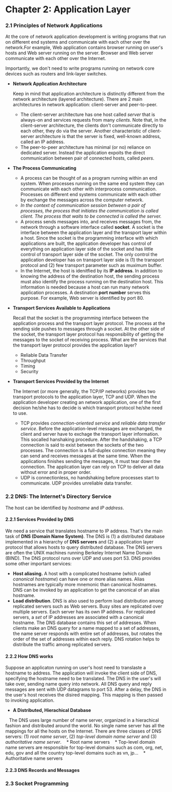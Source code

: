 # Chapter 2: Application Layer

### 2.1 Principles of Network Applications
At the core of network application development is writing programs that run on different end systems and communicate with each other over the network.For example, Web application contains browser running on user's hosts and Web server running on the server. Browser and Web server communicate with each other over the Internet.<br/>

Importantly, we don't need to write programs running on network core devices such as routers and link-layer switches.

* **Network Application Architecture**

    Keep in mind that application architecture is distinctly different from the network architecture (layered architecture). There are 2 main architectures in network application: client-server and peer-to-peer.

    * The client-server architecture has one host called *server* that is always-on and services requests from many *clients*. Note that, in the client-server architecture, the clients don't communicate directly to each other, they do via the server. Another characteristic of client-server architecture is that the server is fixed, well-known address, called an IP address.
    * The peer-to-peer architecture has minimal (or no) reliance on dedicated server. Instead the application expoits the direct communication between pair of connected hosts, called *peers*. 

* **The Process Communicating**
    * A process can be thought of as a program running within an end system. When processes running on the same end system they can communicate with each other with interprocess communication. Processes on different end systems communicate with each other by exchange the messages across the computer network.
    * *In the context of communication session between a pair of processes, the process that initiates the communication is called client. The process that waits to be connected is called the server.*
    * A process sends messages into, and receives messages from, the network through a software interface called **socket**. A socket is the interface between the application layer and the transport layer within a host. Since the socket is the programming interface with which applications are built, the application developer has control of everything on application layer side of the socket and has little control of transport layer side of the socket. The only control the application developer has on transport layer side is (1) the transport protocol and (2) few transport parameter such as muximum buffer.
    * In the Internet, the host is idenitfied by its **IP address**. In addition to knowing the address of the destination host, the sending process must also identify the process running on the destination host. This information is needed because a host can run many network application processes. A destination **port number** serves this purpose. For example, Web server is identified by port 80.

* **Transport Services Available to Applications**

    Recall that the socket is the programming interface between the application process and the transport layer protocol. The process at the sending side pushes to messages through a socket. At the other side of the socket, the transport layer protocol has responsibility of getting the messages to the socket of receiving process. What are the services that the transport layer protocol provides the application layer?
    * Reliable Data Transfer
    * Throughput
    * Timing
    * Security

* **Transport Services Provided by the Internet**

    The Internet (or more generally, the TCP/IP networks) provides two transport protocols to the application layer, TCP and UDP. When the application developer creating an network application, one of the first decision he/she has to decide is which transport protocol he/she need to use.
    * TCP provides *connection-oriented service* and *reliable data transfer service*. Before the application-level messages are exchanged, the client and server have to exchage the transport layer information. This socalled hanshaking procedure. After the handshaking, a TCP connection is said to exist between the sockets of the two processes. The connection is a full-duplex connection meaning they can send and receives messages at the same time. When the applications finishes sending the messages, it must tear down the connection. The application layer can rely on TCP to deliver all data without error and in proper order.
    * UDP is connectionless, no handshaking before processes start to communicate. UDP provides unreliable data transfer.

### 2.2 DNS: The Internet's Directory Service
The host can be identified by *hostname* and *IP address*.
#### 2.2.1 Services Provided by DNS
We need a service that translates hostname to IP address. That's the main task of **DNS (Domain Name System)**. The DNS is (1) a distributed database implemented in a hierarchy of **DNS servers** and (2) a application layer protocol that allows hosts to query distributed database. The DNS servers are often the UNIX machines running Berkeley Internet Name Domain (BIND). The DNS protocol runs over UDP and uses port 53. DNS provides some other important services:
* **Host aliasing.** A host with a complicated hostname (which called *canonical hostname*) can have one or more alias names. Alias hostnames are typically more mnemonic than canonical hostnames. DNS can be invoked by an application to get the canonical of an alias hostname.
* **Load distribution**. DNS is also used to perform load distribution among replicated servers such as Web servers. Busy sites are replicated over multiple servers. Each server has its own IP address. For replicated servers, a *set* of IP addresses are associated with a canonical hostname. The DNS database contains this set of addresses. When clients make an DNS query for a name mapped to a set of addresses, the name server responds with entire set of addresses, but rotates the order of the set of addresses within each reply. DNS rotation helps to distribute the traffic among replicated servers.

#### 2.2.2 How DNS works
Suppose an applicaton running on user's host need to translaste a hostname to address. The application will invoke the client side of DNS, specifying the hostname need to be translated. The DNS in the user's will take over, sending name query into network. All DNS query and reply messages are sent with UDP datagrams to port 53. After a delay, the DNS in the user's host receives the disired mapping. This mapping is then passed to invoking application.
* **A Distributed, Hierachical Database**

    The DNS uses large number of name server, organized in a hierachical fashion and distributed around the world. No single name server has all the mappings for all the hosts on the Internet. There are three classes of DNS servers: (1) *root name server*, (2) *top-level domain name server* and (3) *authoritative name server*.
    * Root name servers
    * Top-level domain name servers are responsible for top-level domains such as com, org, net, edu, gov and all the country top-level domains such as vn, jp...
    * Authoritative name servers

#### 2.2.3 DNS Records and Messages





### 2.3 Socket Programming
